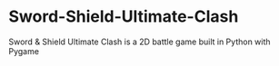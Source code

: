 # Sword-Shield-Ultimate-Clash
Sword &amp; Shield Ultimate Clash is a 2D battle game built in Python with Pygame
